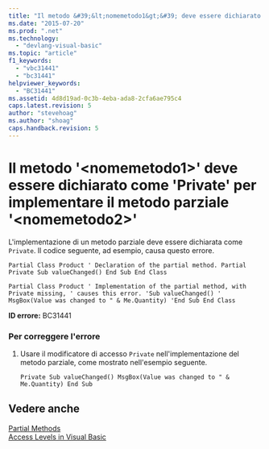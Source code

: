 ```yaml
---
title: "Il metodo &#39;&lt;nomemetodo1&gt;&#39; deve essere dichiarato come &#39;Private&#39; per implementare il metodo parziale &#39;&lt;nomemetodo2&gt;&#39;  | Microsoft Docs"
ms.date: "2015-07-20"
ms.prod: ".net"
ms.technology: 
  - "devlang-visual-basic"
ms.topic: "article"
f1_keywords: 
  - "vbc31441"
  - "bc31441"
helpviewer_keywords: 
  - "BC31441"
ms.assetid: 4d8d19ad-0c3b-4eba-ada8-2cfa6ae795c4
caps.latest.revision: 5
author: "stevehoag"
ms.author: "shoag"
caps.handback.revision: 5
---
```

# Il metodo &#39;&lt;nomemetodo1&gt;&#39; deve essere dichiarato come &#39;Private&#39; per implementare il metodo parziale &#39;&lt;nomemetodo2&gt;&#39; 
L'implementazione di un metodo parziale deve essere dichiarata come `Private`. Il codice seguente, ad esempio, causa questo errore.  
  
```vb#  
Partial Class Product ' Declaration of the partial method. Partial Private Sub valueChanged() End Sub End Class  
```  
  
```vb#  
Partial Class Product ' Implementation of the partial method, with Private missing, ' causes this error. 'Sub valueChanged() '    MsgBox(Value was changed to " & Me.Quantity) 'End Sub End Class  
```  
  
 **ID errore:** BC31441  
  
### Per correggere l'errore  
  
1.  Usare il modificatore di accesso `Private` nell'implementazione del metodo parziale, come mostrato nell'esempio seguente.  
  
    ```vb#  
    Private Sub valueChanged() MsgBox(Value was changed to " & Me.Quantity) End Sub  
    ```  
  
## Vedere anche  
 [Partial Methods](../../visual-basic/programming-guide/language-features/procedures/partial-methods.md)   
 [Access Levels in Visual Basic](../../visual-basic/programming-guide/language-features/declared-elements/access-levels.md)